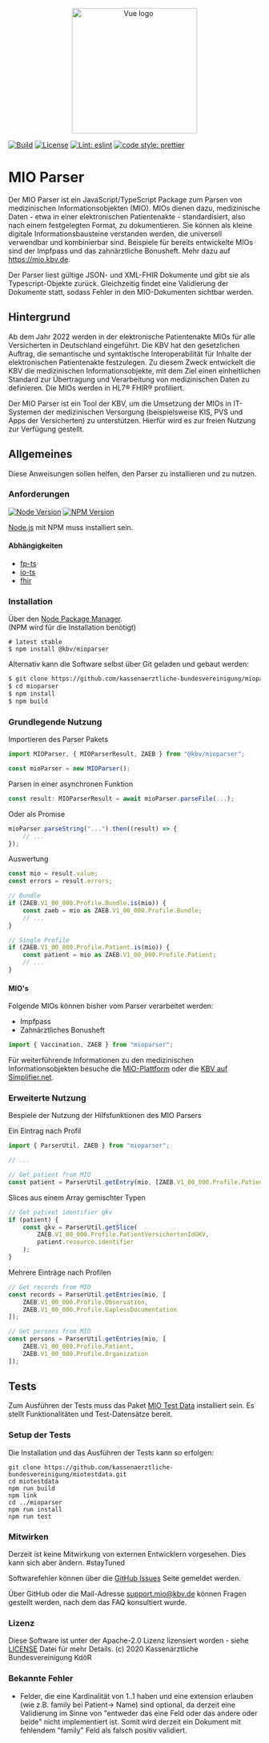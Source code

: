 <p align="center">
    <a href="https://www.kbv.de/" target="_blank" rel="noopener noreferrer"><img width="250" src="https://www.kbv.de/system/layout/logo_kbv.png" alt="Vue logo"></a>
</p>

<p align="center">

[![Build](https://img.shields.io/badge/build-passing-brightgreen?style=flat-square)]()
[![License](https://img.shields.io/badge/License-Apache%202.0-blue.svg?style=flat-square)](https://opensource.org/licenses/Apache-2.0&style=flat-square)
[![Lint: eslint](https://img.shields.io/github/workflow/status/prettier/prettier/Lint?label=Lint&style=flat-square)]()
[![code style: prettier](https://img.shields.io/badge/code_style-prettier-ff69b4.svg?style=flat-square)](https://github.com/prettier/prettier)
</p>

# MIO Parser 

Der MIO Parser ist ein JavaScript/TypeScript Package zum Parsen von medizinischen Informationsobjekten (MIO). 
MIOs dienen dazu, medizinische Daten - etwa in einer elektronischen Patientenakte - standardisiert, also nach einem festgelegten Format, zu dokumentieren. 
Sie können als kleine digitale Informationsbausteine verstanden werden, die universell verwendbar und kombinierbar sind. 
Beispiele für bereits entwickelte MIOs sind der Impfpass und das zahnärztliche Bonusheft. Mehr dazu auf https://mio.kbv.de. 

Der Parser liest gültige JSON- und XML-FHIR Dokumente und gibt sie als Typescript-Objekte zurück. Gleichzeitig findet eine Validierung der Dokumente statt, sodass Fehler 
in den MIO-Dokumenten sichtbar werden. 

## Hintergrund 

Ab dem Jahr 2022 werden in der elektronische Patientenakte MIOs für alle Versicherten in Deutschland eingeführt. 
Die KBV hat den gesetzlichen Auftrag, die semantische und syntaktische Interoperabilität für Inhalte der elektronischen Patientenakte festzulegen. 
Zu diesem Zweck entwickelt die KBV die medizinischen Informationsobjekte, mit dem Ziel einen einheitlichen Standard zur Übertragung und Verarbeitung von medizinischen Daten zu definieren.
Die MIOs werden in HL7® FHIR® profiliert. 

Der MIO Parser ist ein Tool der KBV, um die Umsetzung der MIOs in IT-Systemen der medizinischen Versorgung (beispielsweise KIS, PVS und Apps der Versicherten) zu unterstützen.
Hierfür wird es zur freien Nutzung zur Verfügung gestellt. 

## Allgemeines 

Diese Anweisungen sollen helfen, den Parser zu installieren und zu nutzen. 

### Anforderungen 

[![Node Version](http://img.shields.io/badge/node-<=12.19.0-brightgreen.svg?style=flat-square)](https://nodejs.org/)
[![NPM Version](https://img.shields.io/npm/v/npm.svg?style=flat-square)]()

<a href="http://nodejs.org" target="_blank">Node.js</a> mit NPM muss installiert sein. 

#### Abhängigkeiten 

-   [fp-ts](https://www.npmjs.com/package/fp-ts)
-   [io-ts](https://www.npmjs.com/package/io-ts)
-   [fhir](https://www.npmjs.com/package/fhir)

### Installation 

Über den <a href="https://www.npmjs.com/@kbv/mioparser">Node Package Manager</a>.  <br/>
(NPM wird für die Installation benötigt)

```shell
# latest stable
$ npm install @kbv/mioparser
```

Alternativ kann die Software selbst über Git geladen und gebaut werden: 

```bash
$ git clone https://github.com/kassenaerztliche-bundesvereinigung/mioparser.git
$ cd mioparser
$ npm install
$ npm build
```

### Grundlegende Nutzung 

Importieren des Parser Pakets

```typescript javascript
import MIOParser, { MIOParserResult, ZAEB } from "@kbv/mioparser";

const mioParser = new MIOParser();
```

Parsen in einer asynchronen Funktion

```typescript
const result: MIOParserResult = await mioParser.parseFile(...);
```

Oder als Promise

```typescript
mioParser.parseString("...").then((result) => {
    // ...
});
```

Auswertung

```typescript
const mio = result.value;
const errors = result.errors;

// Bundle
if (ZAEB.V1_00_000.Profile.Bundle.is(mio)) {
    const zaeb = mio as ZAEB.V1_00_000.Profile.Bundle;
    // ...
}

// Single Profile
if (ZAEB.V1_00_000.Profile.Patient.is(mio)) {
    const patient = mio as ZAEB.V1_00_000.Profile.Patient;
    // ...
}
```

#### MIO's 

Folgende MIOs können bisher vom Parser verarbeitet werden:

-   Impfpass
-   Zahnärztliches Bonusheft

```typescript
import { Vaccination, ZAEB } from "mioparser";
```

Für weiterführende Informationen zu den medizinischen Informationsobjekten besuche die <a href="https://mio.kbv.de/">MIO-Plattform</a> oder die <a href="https://simplifier.net/organization/kassenrztlichebundesvereinigungkbv/~projects">KBV auf Simplifier.net</a>.

### Erweiterte Nutzung 

Bespiele der Nutzung der Hilfsfunktionen des MIO Parsers

Ein Eintrag nach Profil

```typescript
import { ParserUtil, ZAEB } from "mioparser";

// ...

// Get patient from MIO
const patient = ParserUtil.getEntry(mio, [ZAEB.V1_00_000.Profile.Patient]);
```

Slices aus einem Array gemischter Typen

```typescript
// Get patient identifier gkv
if (patient) {
    const gkv = ParserUtil.getSlice(
        ZAEB.V1_00_000.Profile.PatientVersichertenIdGKV,
        patient.resource.identifier
    );
}
```

Mehrere Einträge nach Profilen

```typescript
// Get records from MIO
const records = ParserUtil.getEntries(mio, [
    ZAEB.V1_00_000.Profile.Observation,
    ZAEB.V1_00_000.Profile.GaplessDocumentation
]);

// Get persons from MIO
const persons = ParserUtil.getEntries(mio, [
    ZAEB.V1_00_000.Profile.Patient,
    ZAEB.V1_00_000.Profile.Organization
]);
```

## Tests 

Zum Ausführen der Tests muss das Paket [MIO Test Data](https://github.com/kassenaerztliche-bundesvereinigung/MIOTestData) installiert sein. 
Es stellt Funktionalitäten und Test-Datensätze bereit. 

### Setup der Tests 
Die Installation und das Ausführen der Tests kann so erfolgen:

```shell script
git clone https://github.com/kassenaerztliche-bundesvereinigung/miotestdata.git
cd miotestdata
npm run build
npm link
cd ../mioparser
npm run install
npm run test
```

### Mitwirken 

Derzeit ist keine Mitwirkung von externen Entwicklern vorgesehen. Dies kann sich aber ändern. #stayTuned

Softwarefehler können über die [GitHub Issues](https://github.com/kassenaerztliche-bundesvereinigung/MIOParser/issues) Seite gemeldet werden.

Über GitHub oder die Mail-Adresse support.mio@kbv.de können Fragen gestellt werden, nach dem das FAQ konsultiert wurde.

### Lizenz 

Diese Software ist unter der Apache-2.0 Lizenz lizensiert worden - siehe <a href="./LICENSE">LICENSE</a> Datei für mehr Details. 
(c) 2020 Kassenärztliche Bundesvereinigung KdöR

### Bekannte Fehler 
* Felder, die eine Kardinalität von 1..1 haben und eine extension erlauben (wie z.B. family bei Patient-> Name) sind optional, da derzeit eine Validierung im Sinne von "entweder das eine Feld oder das andere oder beide" nicht implementiert ist. Somit wird derzeit ein Dokument mit fehlendem "family" Feld als falsch positiv validiert.
